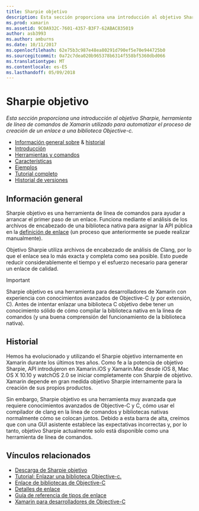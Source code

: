 ```yaml
---
title: Sharpie objetivo
description: Esta sección proporciona una introducción al objetivo Sharpie, herramienta de línea de comandos de Xamarin utilizado para automatizar el proceso de creación de un enlace a una biblioteca Objective-c.
ms.prod: xamarin
ms.assetid: 9C0A932C-7601-4357-B3F7-62ABAC835019
author: asb3993
ms.author: amburns
ms.date: 10/11/2017
ms.openlocfilehash: 62e75b3c987e48ea80291d790ef5e70e944725b0
ms.sourcegitcommit: 0a72c7dea020b965378b6314f558bf5360dbd066
ms.translationtype: MT
ms.contentlocale: es-ES
ms.lasthandoff: 05/09/2018
---
```

# <a name="objective-sharpie"></a>Sharpie objetivo

_Esta sección proporciona una introducción al objetivo Sharpie, herramienta de línea de comandos de Xamarin utilizado para automatizar el proceso de creación de un enlace a una biblioteca Objective-c._

- [Información general sobre](#overview) & [historial](#history)
- [Introducción](get-started.md)
- [Herramientas y comandos](tools.md)
- [Características](platform/index.md)
- [Ejemplos](examples/index.md)
- [Tutorial completo](~/ios/platform/binding-objective-c/walkthrough.md)
- [Historial de versiones](releases.md)

## <a name="overview"></a>Información general

Sharpie objetivo es una herramienta de línea de comandos para ayudar a arrancar el primer paso de un enlace.
Funciona mediante el análisis de los archivos de encabezado de una biblioteca nativa para asignar la API pública en la [definición de enlace](~/cross-platform/macios/binding/objective-c-libraries.md#The_API_definition_file) (un proceso que anteriormente se puede realizar manualmente).

Objetivo Sharpie utiliza archivos de encabezado de análisis de Clang, por lo que el enlace sea lo más exacta y completa como sea posible. Esto puede reducir considerablemente el tiempo y el esfuerzo necesario para generar un enlace de calidad.

> [!IMPORTANT]
> Sharpie objetivo es una herramienta para desarrolladores de Xamarin con experiencia con conocimientos avanzados de Objective-C (y por extensión, C). Antes de intentar enlazar una biblioteca C objetivo debe tener un conocimiento sólido de cómo compilar la biblioteca nativa en la línea de comandos (y una buena comprensión del funcionamiento de la biblioteca nativa).

## <a name="history"></a>Historial

Hemos ha evolucionado y utilizando el Sharpie objetivo internamente en Xamarin durante los últimos tres años. Como fe a la potencia de objetivo Sharpie, API introdujeron en Xamarin.iOS y Xamarin.Mac desde iOS 8, Mac OS X 10.10 y watchOS 2.0 se iniciar completamente con Sharpie de objetivo. Xamarin depende en gran medida objetivo Sharpie internamente para la creación de sus propios productos.

Sin embargo, Sharpie objetivo es una herramienta muy avanzada que requiere conocimientos avanzados de Objective-C y C, cómo usar el compilador de clang en la línea de comandos y bibliotecas nativas normalmente cómo se colocan juntos. Debido a esta barra de alta, creímos que con una GUI asistente establece las expectativas incorrectas y, por lo tanto, objetivo Sharpie actualmente solo está disponible como una herramienta de línea de comandos.

## <a name="related-links"></a>Vínculos relacionados

- [Descarga de Sharpie objetivo](https://dl.xamarin.com/objective-sharpie/ObjectiveSharpie.pkg)
- [Tutorial: Enlazar una biblioteca Objective-c.](~/ios/platform/binding-objective-c/walkthrough.md)
- [Enlace de bibliotecas de Objective-C](~/cross-platform/macios/binding/objective-c-libraries.md)
- [Detalles de enlace](~/cross-platform/macios/binding/overview.md)
- [Guía de referencia de tipos de enlace](~/cross-platform/macios/binding/binding-types-reference.md)
- [Xamarin para desarrolladores de Objective-C](~/ios/get-started/objective-c-developers/index.md)

